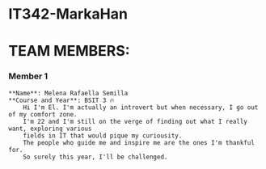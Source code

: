 # IT342-MarkaHan

# TEAM MEMBERS:

### Member 1
    **Name**: Melena Rafaella Semilla
    **Course and Year**: BSIT 3 🔥
        Hi I'm El. I'm actually an introvert but when necessary, I go out of my comfort zone. 
        I'm 22 and I'm still on the verge of finding out what I really want, exploring various
        fields in IT that would pique my curiousity.
        The people who guide me and inspire me are the ones I'm thankful for. 
        So surely this year, I'll be challenged.


